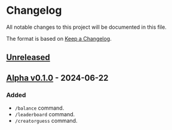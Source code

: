 # Changelog

All notable changes to this project will be documented in this file.

The format is based on [Keep a Changelog](https://keepachangelog.com/en/1.1.0/).

## [Unreleased]

## [Alpha v0.1.0] - 2024-06-22

### Added

- `/balance` command.
- `/leaderboard` command.
- `/creatorguess` command.

[unreleased]: https://github.com/at4pm/gdguessr/compare/Alpha%20v0.1.0...main
[alpha v0.1.0]: https://github.com/at4pm/gdguessr/commits/Alpha%20v0.1.0

